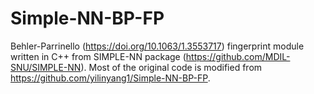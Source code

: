 # Simple-NN-BP-FP
Behler-Parrinello (https://doi.org/10.1063/1.3553717) fingerprint module written in C++ from SIMPLE-NN package (https://github.com/MDIL-SNU/SIMPLE-NN). Most of the original code is modified from https://github.com/yilinyang1/Simple-NN-BP-FP.
